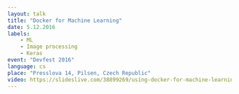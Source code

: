 ```yaml
---
layout: talk
title: "Docker for Machine Learning"
date: 5.12.2016
labels:
    - ML
    - Image processing
    - Keras
event: "Devfest 2016"
language: cs
place: "Presslova 14, Pilsen, Czech Republic"
video: https://slideslive.com/38899269/using-docker-for-machine-learning
---
```

